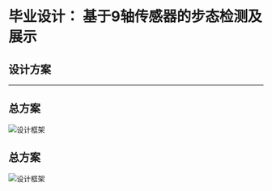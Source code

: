 # 毕业设计： 基于9轴传感器的步态检测及展示

## 设计方案
---
## 总方案
![设计框架](https://github.com/sustcpengyubin/QtExample/blob/master/AICenter_PC_UI/images/功能设计.jpg)  
## 总方案
![设计框架](https://github.com/sustcpengyubin/QtExample/blob/master/AICenter_PC_UI/images/功能设计.jpg)  

